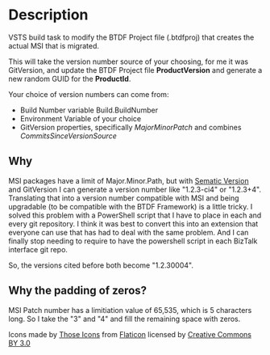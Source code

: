 # Description

VSTS build task to modify the BTDF Project file (.btdfproj) that creates the actual MSI that is migrated.

This will take the version number source of your choosing, for me it was GitVersion, and update the BTDF Project file **ProductVersion** and generate a new random GUID for the **ProductId**.

Your choice of version numbers can come from:

* Build Number variable Build.BuildNumber
* Environment Variable of your choice
* GitVersion properties, specifically *MajorMinorPatch* and combines *CommitsSinceVersionSource*

## Why

MSI packages have a limit of Major.Minor.Path, but with [Sematic Version](https://semver.org) and GitVersion I can generate a version number like "1.2.3-ci4" or "1.2.3+4".  Translating that into a version number compatible with MSI and being upgradable (to be compatible with the BTDF Framework) is a little tricky.  I solved this problem with a PowerShell script that I have to place in each and every git repository.  I think it was best to convert this into an extension that everyone can use that has had to deal with the same problem.  And I can finally stop needing to require to have the powershell script in each BizTalk interface git repo.

So, the versions cited before both become "1.2.30004".

## Why the padding of zeros?

MSI Patch number has a limitiation value of 65,535, which is 5 characters long.  So I take the "3" and "4" and fill the remaining space with zeros.

Icons made by [Those Icons](https://www.flaticon.com/authors/those-icons) from [Flaticon](https://www.flaticon.com/) licensed by [Creative Commons BY 3.0](http://creativecommons.org/licenses/by/3.0/)
